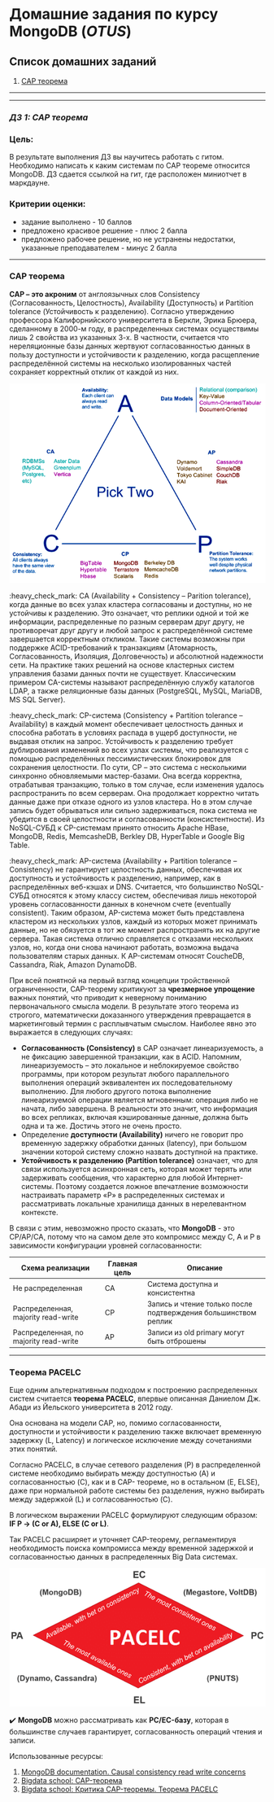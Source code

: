 # Домашние задания по курсу MongoDB (_OTUS_)

## Список домашних заданий
1. [CAP теорема](#cap)

------
------

_<a name="cap"><h3>ДЗ 1: CAP теорема</h3></a>_

### Цель:
В результате выполнения ДЗ вы научитесь работать с гитом.
Необходимо написать к каким системам по CAP теореме относится MongoDB.
ДЗ сдается ссылкой на гит, где расположен миниотчет в маркдауне.

### Критерии оценки:
* задание выполнено - 10 баллов
* предложено красивое решение - плюс 2 балла
* предложено рабочее решение, но не устранены недостатки, указанные преподавателем - минус 2 балла

------

### CAP теорема

**CAP – это акроним** от англоязычных слов Consistency (Согласованность, Целостность), Availability (Доступность) и Partition tolerance (Устойчивость к разделению). Согласно утверждению профессора Калифорнийского университета в Беркли, Эрика Брюера, сделанному в 2000-м году, в распределенных системах осуществимы лишь 2 свойства из указанных 3-х. В частности, считается что нереляционные базы данных жертвуют согласованностью данных в пользу доступности и устойчивости к разделению, когда расщепление распределённой системы на несколько изолированных частей сохраняет корректный отклик от каждой из них.

<p align="center"><img src="hw1\cap_0.png" /></p>

<p>:heavy_check_mark: CA (Availability + Consistency – Parition tolerance), когда данные во всех узлах кластера согласованы и доступны, но не устойчивы к разделению. Это означает, что реплики одной и той же информации, распределенные по разным серверам друг другу, не противоречат друг другу и любой запрос к распределённой системе завершается корректным откликом. Такие системы возможны при поддержке ACID-требований к транзакциям (Атомарность, Согласованность, Изоляция, Долговечность) и абсолютной надежности сети. На практике таких решений на основе кластерных систем управления базами данных почти не существует. Классическим примером CA-системы называют распределённую службу каталогов LDAP, а также реляционные базы данных (PostgreSQL, MySQL, MariaDB, MS SQL Server).</p>
<p>:heavy_check_mark: CP-система (Consistency + Partition tolerance – Availability) в каждый момент обеспечивает целостность данных и способна работать в условиях распада в ущерб доступности, не выдавая отклик на запрос. Устойчивость к разделению требует дублирования изменений во всех узлах системы, что реализуется с помощью распределённых пессимистических блокировок для сохранения целостности. По сути, CP – это система с несколькими синхронно обновляемыми мастер-базами. Она всегда корректна, отрабатывая транзакцию, только в том случае, если изменения удалось распространить по всем серверам. Она продолжает корректно читать данные даже при отказе одного из узлов кластера. Но в этом случае запись будет обрываться или сильно задерживаться, пока система не убедится в своей целостности и согласованности (консистентности). Из NoSQL-СУБД к CP-системам принято относить Apache HBase, MongoDB, Redis, MemcasheDB, Berkley DB, HyperTable и Google Big Table. </p>
<p>:heavy_check_mark: AP-система (Availability + Partition tolerance – Consistency) не гарантирует целостность данных, обеспечивая их доступность и устойчивость к разделению, например, как в распределённых веб-кэшах и DNS. Считается, что большинство NoSQL-СУБД относятся к этому классу систем, обеспечивая лишь некоторой уровень согласованности данных в конечном счете (eventually consistent). Таким образом, AP-система может быть представлена кластером из нескольких узлов, каждый из которых может принимать данные, но не обязуется в тот же момент распространять их на другие сервера. Такая система отлично справляется с отказами нескольких узлов, но, когда они снова начинают работать, возможна выдача пользователям старых данных. К AP-системам относят CoucheDB, Cassandra, Riak, Amazon DynamoDB.</p>

При всей понятной на первый взгляд концепции тройственной ограниченности, CAP-теорему критикуют за **чрезмерное упрощение** важных понятий, что приводит к неверному пониманию первоначального смысла модели. В результате этого теорема из строгого, математически доказанного утверждения превращается в маркетинговый термин с расплывчатым смыслом. Наиболее явно это выражается в следующих случаях:

- **Согласованность (Consistency)** в САР означает линеаризуемость, а не фиксацию завершенной транзакции, как в ACID. Напомним, линеаризуемость – это локальное и неблокируемое свойство программы, при котором результат любого параллельного выполнения операций эквивалентен их последовательному выполнению. Для любого другого потока выполнение линеаризуемой операции является мгновенным: операция либо не начата, либо завершена. В реальности это значит, что информация во всех репликах, включая кэшированные данные, должна быть одна и та же. Достичь этого не очень просто.
- Определение **доступности (Availability)** ничего не говорит про временную задержку обработки данных (latency), при большом значении которой систему сложно назвать доступной на практике.
- **Устойчивость к разделению (Partition tolerance)** означает, что для связи используется асинхронная сеть, которая может терять или задерживать сообщения, что характерно для любой Интернет-системы. Поэтому создается ложное впечатление возможности настраивать параметр «P» в распределенных системах и рассматривать локальные хранилища данных в нерелевантном контексте.

В связи с этим, невозможно просто сказать, что **MongoDB** - это CP/AP/CA, потому что на самом деле это компромисс между C, A и P в зависимости конфигурации уровней согласованности:

| Схема реализации                       | Главная цель | Описание                                                       |
|----------------------------------------|--------------|----------------------------------------------------------------|
| Не распределенная                      | CA           | Система доступна и консистентна                                |
| Распределенная, majority read-write    | CP           | Запись и чтение только после подтверждения большинством реплик |
| Распределенная, no majority read-write | AP           | Записи из old primary могут быть отброшены                     |

-----

### Tеорема PACELC

Еще одним альтернативным подходом к построению распределенных систем считается **теорема PACELC**, впервые описанная Даниелом Дж. Абади из Йельского университета в 2012 году. 

Она основана на модели CAP, но, помимо согласованности, доступности и устойчивости к разделению также включает временную задержку (L, Latency) и логическое исключение между сочетаниями этих понятий. 

Согласно PACELC, в случае сетевого разделения (P) в распределенной системе необходимо выбирать между доступностью (A) и согласованностью (C), как и в CAP- теореме, но в остальном (E, ELSE), даже при нормальной работе системы без разделения, нужно выбирать между задержкой (L) и согласованностью (C). 

В логическом выражении PACELC формулируют следующим образом:  **IF P -> (C or A), ELSE (C or L)**. 

Так PACELC расширяет и уточняет CAP-теорему, регламентируя необходимость поиска компромисса между временной задержкой и согласованностью данных в распределенных Big Data системах.


<p align="center"><img src="hw1\cap_02.png" /></p>


:heavy_check_mark: **MongoDB** можно рассматривать как **PC/EC-базу**, которая в большинстве случаев гарантирует, согласованность операций чтения и записи.

Использованные ресурсы:
1. [MongoDB documentation. Causal consistency read write concerns](https://docs.mongodb.com/manual/core/causal-consistency-read-write-concerns/) 
2. [Bigdata school: CAP-теорема](https://www.bigdataschool.ru/wiki/cap)
3. [Bigdata school: Критика CAP-теоремы. Теорема PACELC](https://www.bigdataschool.ru/blog/cap-alternatives-for-nosql-and-big-data.html)